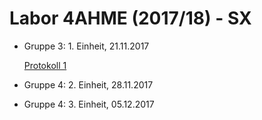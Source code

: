 # Labor 4AHME (2017/18) - SX

* Gruppe 3: 1. Einheit, 21.11.2017 

  [Protokoll 1](https://github.com/HTLMechatronics/m14-la1-sx/blob/rufflm14/Protokoll_1.md)
  
* Gruppe 4: 2. Einheit, 28.11.2017  
* Gruppe 4: 3. Einheit, 05.12.2017

